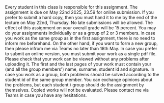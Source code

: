 Every student in this class is responsible for this assignment.
The assignment is due on May 22nd 2025, 23.59 for online submission. If you prefer to submit a hard copy, then you must hand it to me by the end of the lecture on May 22nd, Thursday. No late submissions will be allowed.
The effect of this assignment on your overall grade will be 15 percent.
You may do your assignments individually or as a group of 2 or 3 members. In case you work as the same group as in the first assignment, there is no need to inform me beforehand. On the other hand, if you want to form a new group, then please infrom me via Teams no later than 18th May.
In case you prefer to submit an online version, you must submit your work as a single pdf file. Please check that your work can be viewed without any problems after uploading it.
The first and the last pages of your work must contain your (and all the group members') name, surname, student id and signature.
In case you work as a group, both problems should be solved according to the student id of the same group member.
You can exchange opinions about the problems, but each student / group should do the assignment by themselves. Copied works will not be evaluated.
Please contact me via Teams in case you have any hesitations.